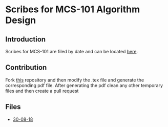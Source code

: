 # Scribes for MCS-101 Algorithm Design

## Introduction
Scribes for MCS-101 are filed by date and can be located [here](https://github.com/samyakducs/class/tree/master/s1/mcs101/scribes).

## Contribution
Fork [this](https://github.com/samyakducs/class) repository and then modify the .tex file and generate the corresponding pdf file. After generating the pdf clean any other temporary files and then create a pull request

## Files

+ [30-08-18](https://github.com/samyakducs/class/tree/master/s1/mcs101/scribes/30.08.18.pdf)

